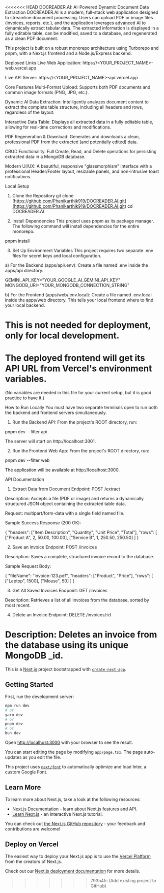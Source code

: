 <<<<<<< HEAD
DOCREADER.AI: AI-Powered Dynamic Document Data Extraction
DOCREADER.AI is a modern, full-stack web application designed to streamline document processing. Users can upload PDF or image files (invoices, reports, etc.), and the application leverages advanced AI to dynamically extract tabular data. The extracted information is displayed in a fully editable table, can be modified, saved to a database, and regenerated as a clean PDF document.

This project is built on a robust monorepo architecture using Turborepo and pnpm, with a Next.js frontend and a Node.js/Express backend.

Deployed Links
Live Web Application: https://<YOUR_PROJECT_NAME>-web.vercel.app

Live API Server: https://<YOUR_PROJECT_NAME>-api.vercel.app

Core Features
Multi-Format Upload: Supports both PDF documents and common image formats (PNG, JPG, etc.).

Dynamic AI Data Extraction: Intelligently analyzes document content to extract the complete table structure, including all headers and rows, regardless of the layout.

Interactive Data Table: Displays all extracted data in a fully editable table, allowing for real-time corrections and modifications.

PDF Regeneration & Download: Generates and downloads a clean, professional PDF from the extracted (and potentially edited) data.

CRUD Functionality: Full Create, Read, and Delete operations for persisting extracted data in a MongoDB database.

Modern UI/UX: A beautiful, responsive "glassmorphism" interface with a professional Header/Footer layout, resizable panels, and non-intrusive toast notifications.

Local Setup
1. Clone the Repository
git clone [https://github.com/Phanikarthik919/DOCREADER.AI.git](https://github.com/Phanikarthik919/DOCREADER.AI.git)
cd DOCREADER.AI

2. Install Dependencies
This project uses pnpm as its package manager. The following command will install dependencies for the entire monorepo.

pnpm install

3. Set Up Environment Variables
This project requires two separate .env files for secret keys and local configuration.

a) For the Backend (apps/api/.env):
Create a file named .env inside the apps/api directory.

GEMINI_API_KEY="YOUR_GOOGLE_AI_GEMINI_API_KEY"
MONGODB_URI="YOUR_MONGODB_CONNECTION_STRING"

b) For the Frontend (apps/web/.env.local):
Create a file named .env.local inside the apps/web directory. This tells your local frontend where to find your local backend.

# This is not needed for deployment, only for local development.
# The deployed frontend will get its API URL from Vercel's environment variables.

(No variables are needed in this file for your current setup, but it is good practice to have it.)

How to Run Locally
You must have two separate terminals open to run both the backend and frontend servers simultaneously.

1. Run the Backend API:
From the project's ROOT directory, run:

pnpm dev --filter api

The server will start on http://localhost:3001.

2. Run the Frontend Web App:
From the project's ROOT directory, run:

pnpm dev --filter web

The application will be available at http://localhost:3000.

API Documentation
1. Extract Data from Document
Endpoint: POST /extract

Description: Accepts a file (PDF or image) and returns a dynamically structured JSON object containing the extracted table data.

Request: multipart/form-data with a single field named file.

Sample Success Response (200 OK):

{
  "headers": ["Item Description", "Quantity", "Unit Price", "Total"],
  "rows": [
    ["Product A", 2, 50.00, 100.00],
    ["Service B", 1, 250.50, 250.50]
  ]
}

2. Save an Invoice
Endpoint: POST /invoices

Description: Saves a complete, structured invoice record to the database.

Sample Request Body:

{
  "fileName": "invoice-123.pdf",
  "headers": ["Product", "Price"],
  "rows": [
    ["Laptop", 1500],
    ["Mouse", 50]
  ]
}

3. Get All Saved Invoices
Endpoint: GET /invoices

Description: Retrieves a list of all invoices from the database, sorted by most recent.

4. Delete an Invoice
Endpoint: DELETE /invoices/:id

Description: Deletes an invoice from the database using its unique MongoDB _id.
=======
This is a [Next.js](https://nextjs.org) project bootstrapped with [`create-next-app`](https://nextjs.org/docs/app/api-reference/create-next-app).

## Getting Started

First, run the development server:

```bash
npm run dev
# or
yarn dev
# or
pnpm dev
# or
bun dev
```

Open [http://localhost:3000](http://localhost:3000) with your browser to see the result.

You can start editing the page by modifying `app/page.tsx`. The page auto-updates as you edit the file.

This project uses [`next/font`](https://nextjs.org/docs/app/building-your-application/optimizing/fonts) to automatically optimize and load Inter, a custom Google Font.

## Learn More

To learn more about Next.js, take a look at the following resources:

- [Next.js Documentation](https://nextjs.org/docs) - learn about Next.js features and API.
- [Learn Next.js](https://nextjs.org/learn) - an interactive Next.js tutorial.

You can check out [the Next.js GitHub repository](https://github.com/vercel/next.js) - your feedback and contributions are welcome!

## Deploy on Vercel

The easiest way to deploy your Next.js app is to use the [Vercel Platform](https://vercel.com/new?utm_medium=default-template&filter=next.js&utm_source=create-next-app&utm_campaign=create-next-app-readme) from the creators of Next.js.

Check out our [Next.js deployment documentation](https://nextjs.org/docs/app/building-your-application/deploying) for more details.
>>>>>>> 793b4fc (Add existing project to GitHub)
